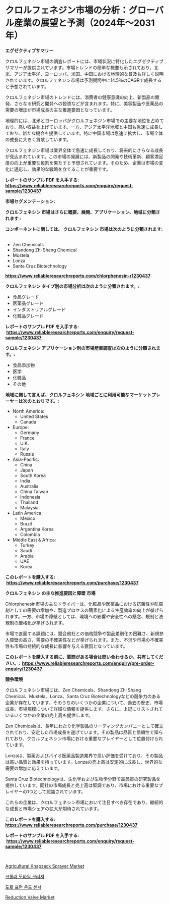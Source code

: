 <p><h1>クロルフェネジン市場の分析：グローバル産業の展望と予測（2024年〜2031年）</h1></p><p><strong>エグゼクティブサマリー</strong></p>
<p><p>クロルフェネジン市場の調査レポートには、市場状況に特化したエグゼクティブサマリーが提供されています。市場トレンドの簡単な概要も示されており、北米、アジア太平洋、ヨーロッパ、米国、中国における地理的な普及も詳しく説明されています。クロルフェネジン市場は予測期間中に14.5％のCAGRで成長すると予想されています。</p><p>クロルフェネジン市場のトレンドには、消費者の健康意識の向上、新製品の開発、さらなる研究と開発への投資などが含まれます。特に、美容製品や医薬品の需要の増加が市場成長の主な推進要因となっています。</p><p>地理的には、北米とヨーロッパがクロルフェネジン市場での主要な地位を占めており、高い収益を上げています。一方、アジア太平洋地域と中国も急速に成長しており、新たな機会を提供しています。特に中国市場は急速に拡大し、市場全体の成長に大きく貢献しています。</p><p>クロルフェネジン市場は業界全体で急速に成長しており、将来的にさらなる成長が見込まれています。この市場の発展には、新製品の開発や技術革新、顧客満足度の向上が重要な役割を果たすと予想されています。そのため、企業は市場の変化に適応し、効果的な戦略を立てることが重要です。</p></p>
<p><strong>レポートのサンプル PDF を入手する: <a href="https://www.reliableresearchreports.com/enquiry/request-sample/1230437">https://www.reliableresearchreports.com/enquiry/request-sample/1230437</a></strong></p>
<p><strong>市場セグメンテーション:</strong></p>
<p><strong> クロルフェネシン 市場はさらに概要、展開、アプリケーション、地域に分類されます :</strong></p>
<p><strong>コンポーネントに関しては、 クロルフェネシン 市場は次のように分類されます: &nbsp;</strong></p>
<p><ul><li>Zen Chemicals</li><li>Shandong Zhi Shang Chemical</li><li>Mustela</li><li>Lonza</li><li>Santa Cruz Biotechnology</li></ul></p>
<p><strong><a href="https://www.reliableresearchreports.com/chlorphenesin-r1230437">https://www.reliableresearchreports.com/chlorphenesin-r1230437</a></strong></p>
<p><strong> クロルフェネシン タイプ別の市場分析は次のように分類されます。:</strong></p>
<p><ul><li>食品グレード</li><li>医薬品グレード</li><li>インダストリアルグレード</li><li>化粧品グレード</li></ul></p>
<p><strong>レポートのサンプル PDF を入手する: &nbsp;<a href="https://www.reliableresearchreports.com/enquiry/request-sample/1230437">https://www.reliableresearchreports.com/enquiry/request-sample/1230437</a></strong></p>
<p><strong> クロルフェネシン アプリケーション別の市場産業調査は次のように分類されます。:</strong></p>
<p><ul><li>食品添加物</li><li>医学</li><li>化粧品</li><li>その他</li></ul></p>
<p><strong>地域に関して言えば、クロルフェネシン 地域ごとに利用可能なマーケットプレーヤーは次のとおりです。:</strong></p>
<p><ul>
    <li>
        North America:
        <ul>
            <li>United States</li>
            <li>Canada</li>
        </ul>
    </li>
    <li>
        Europe:
        <ul>
            <li>Germany</li>
            <li>France</li>
            <li>U.K.</li>
            <li>Italy</li>
            <li>Russia</li>
        </ul>
    </li>
    <li>
        Asia-Pacific:
        <ul>
            <li>China</li>
            <li>Japan</li>
            <li>South Korea</li>
            <li>India</li>
            <li>Australia</li>
            <li>China Taiwan</li>
            <li>Indonesia</li>
            <li>Thailand</li>
            <li>Malaysia</li>
        </ul>
    </li>
    <li>
        Latin America:
        <ul>
            <li>Mexico</li>
            <li>Brazil</li>
            <li>Argentina Korea</li>
            <li>Colombia</li>
        </ul>
    </li>
    <li>
        Middle East & Africa:
        <ul>
            <li>Turkey</li>
            <li>Saudi</li>
            <li>Arabia</li>
            <li>UAE</li>
            <li>Korea</li>
        </ul>
    </li>
    </ul></p>
<p><strong>このレポートを購入する: &nbsp;<a href="https://www.reliableresearchreports.com/purchase/1230437">https://www.reliableresearchreports.com/purchase/1230437</a></strong></p>
<p><strong>クロルフェネシン の主な推進要因と障壁 市場</strong></p>
<p><p>Chlorphenesin市場の主なドライバーは、化粧品や医薬品における抗菌性や防腐剤としての需要の増加や、製造プロセスの簡素化による生産効率の向上が挙げられます。一方、市場の障壁としては、環境への影響や安全性への懸念、規制と法規制の厳格化が挙げられます。</p><p>市場で直面する課題には、競合他社との価格競争や製品差別化の困難さ、新規参入障壁の高さ、需要の不確実性などが挙げられます。また、不況や市場の不確実性も市場の持続的な成長に影響を与える要因となっています。</p></p>
<p><strong>このレポートを購入する前に、質問がある場合は問い合わせるか、共有してください。:&nbsp; <a href="https://www.reliableresearchreports.com/enquiry/pre-order-enquiry/1230437">https://www.reliableresearchreports.com/enquiry/pre-order-enquiry/1230437</a></strong></p>
<p><strong>競争環境</strong></p>
<p><p>クロルフェネシン市場には、Zen Chemicals、Shandong Zhi Shang Chemical、Mustela、Lonza、Santa Cruz Biotechnologyなどの競争力のある企業が存在しています。そのうちのいくつかの企業について、過去の歴史、市場成長、市場規模について詳細な情報を提供します。さらに、上記にリストされているいくつかの企業の売上高も提供します。</p><p>Zen Chemicalsは、長年にわたり化学製品のリーディングカンパニーとして確立されており、安定した市場成長を遂げています。その製品は品質と信頼性で知られており、クロルフェネシン市場における重要なプレイヤーとして位置付けられています。</p><p>Lonzaは、製薬およびバイオ医薬品製造業界で高い評価を受けており、その製品は高い品質と効果を持っています。Lonzaの売上高は安定的に成長し、世界的な需要の増加に応えています。</p><p>Santa Cruz Biotechnologyは、生化学および生物学分野で高品質の研究製品を提供しています。同社の市場成長と売上高は堅調であり、市場における重要なプレイヤーの1つとして認識されています。</p><p>これらの企業は、クロルフェネシン市場において注目すべき存在であり、継続的な成長と市場シェアの拡大が期待されています。</p></p>
<p><strong>このレポートを購入する: &nbsp; <a href="https://www.reliableresearchreports.com/purchase/1230437">https://www.reliableresearchreports.com/purchase/1230437</a></strong></p>
<p><strong>レポートのサンプル PDF を入手する: &nbsp;<a href="https://www.reliableresearchreports.com/enquiry/request-sample/1230437">https://www.reliableresearchreports.com/enquiry/request-sample/1230437</a></strong><strong></strong></p>
<p>&nbsp;</p>
<p><p><a href="https://github.com/dx0328/Market-Research-Report-List-2/blob/main/agricultural-knapsack-sprayer-market.md">Agricultural Knapsack Sprayer Market</a></p><p><a href="https://github.com/fernandotryO5lson96765/Market-Research-Report-List-1/blob/main/527288128658.md">크롤러 모바일 크러셔</a></p><p><a href="https://github.com/CliftonFisher9067/Market-Research-Report-List-1/blob/main/872223228657.md">도로 표면 온도 센서</a></p><p><a href="https://github.com/Glendatilghmankmgz0rbhwpy/Market-Research-Report-List-2/blob/main/reduction-valve-market.md">Reduction Valve Market</a></p></p>